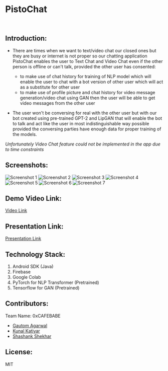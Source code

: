 # PistoChat
<p align="center">
</p>

<a href="https://hack36.com"> <img src="https://i.ibb.co/2sy4p5j/Built-At-Hack36.png" height=15px width = 100px> </a>


## Introduction:


- There are times when we want to text/video chat our closed ones but they are busy or internet is not proper so our chatting application PistoChat enables the user to Text Chat and Video Chat even if the other person is offline or can't talk, provided the other user has consented:


    - to make use of chat history for training of NLP model which will enable the user to chat with a bot version of other user which will act as a substitute for other user
    - to make use of profile picture and chat history for video message generation/video chat using GAN then the user will be able to get video messages from the other user


- The user won't be conversing for real with the other user but with our bot created using pre-trained GPT-2 and LipGAN that will enable the bot to talk and act like the user in most indistinguishable way possible provided the conversing parties have enough data for proper training of the models.

_Unfortunately Video Chat feature could not be implemented in the app due to time constraints_

## Screenshots:

![Screenshot 1](./assets/1.jpeg)
![Screenshot 2](./assets/2.jpeg)
![Screenshot 3](./assets/3.jpeg)
![Screenshot 4](./assets/4.jpeg)
![Screenshot 5](./assets/5.jpeg)
![Screenshot 6](./assets/6.jpeg)
![Screenshot 7](./assets/7.jpeg)

## Demo Video Link:
  <a href="https://drive.google.com/drive/folders/1689TUAHEwNeNtqpvz-_rcjAMXw_T5EM1?usp=sharing">Video Link</a>

## Presentation Link:
  <a href="https://docs.google.com/presentation/d/1Ln1oz20AXF9c20YrELCqE8yrF1eJYiddyvqjVt4EfGw/edit?usp=sharing">Presentation Link</a>

## Technology Stack:
  1) Android SDK (Java)
  2) Firebase
  3) Google Colab 
  4) PyTorch for NLP Transformer (Pretrained)
  5) Tensorflow for GAN (Pretrained)

## Contributors:

Team Name: 0xCAFEBABE

* [Gautom Agarwal](https://github.com/gautom5987)
* [Kunal Katiyar](https://github.com/kunal2812)
* [Shashank Shekhar](https://github.com/shashank8987)

## License:

MIT

<a href="https://hack36.com"> <img src="https://i.ibb.co/2sy4p5j/Built-At-Hack36.png" height=15px width = 100px> </a>